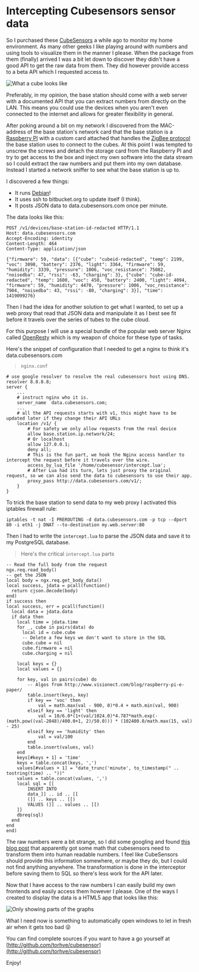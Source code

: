 Intercepting Cubesensors sensor data
====================================

So I purchased these [CubeSensors](https://cubesensors.com/) a while ago to monitor my home environment. As many other geeks I like playing around with numbers and using tools to visualize them in the manner I please. When the package from them (finally) arrived I was a bit let down to discover they didn't have a good API to get the raw data from them. They did however provide access to a beta API which I requested access to.

![What a cube looks like](http://blog.cubesensors.com/wp-content/uploads/2014/11/mycubes-home.jpeg)

Preferably, in my opinion, the base station should come with a web server with a documented API that you can extract numbers from directly on the LAN. This means you could use the devices when you aren't even connected to the internet and allows for greater flexibility in general.

After poking around a bit on my network I discovered from the MAC-address of the base station's network card that the base station is a [Raspberry PI](http://www.raspberrypi.org/help/what-is-a-raspberry-pi/) with a custom card attached that handles the [ZigBee protocol](http://en.wikipedia.org/wiki/ZigBee) the base station uses to connect to the cubes. At this point I was tempted to unscrew the screws and detach the storage card from the Raspberry PI and try to get access to the box and inject my own software into the data stream so I could extract the raw numbers and put them into my own database. Instead I started a network sniffer to see what the base station is up to.

I discovered a few things:

 - It runs [Debian](https://www.debian.org/)!
 - It uses ssh to bitbucket.org to update itself (I think).
 - It posts JSON data to data.cubesensors.com once per minute.

The data looks like this:

    POST /v1/devices/base-station-id-redacted HTTP/1.1
    Host: data.cubesensors.com
    Accept-Encoding: identity
    Content-Length: 464
    Content-Type: application/json

    {"firmware": 59, "data": [{"cube": "cubeid-redacted", "temp": 2199, "voc": 3098, "battery": 2376, "light": 3364, "firmware": 59, "humidity": 3339, "pressure": 1006, "voc_resistance": 75082, "noisedba": 47, "rssi": -63, "charging": 3}, {"cube": "cube-id-redacted", "temp": 1600, "voc": 450, "battery": 2400, "light": 4094, "firmware": 59, "humidity": 4470, "pressure": 1006, "voc_resistance": 7904, "noisedba": 43, "rssi": -80, "charging": 3}], "time": 1419099276}

Then I had the idea for another solution to get what I wanted, to set up a web proxy that read that JSON data and manipulate it as I best see fit before it travels over the series of tubes to the cube cloud.

For this purpose I will use a special bundle of the popular web server Nginx called [OpenResty](http://openresty.org/) which is my weapon of choice for these type of tasks.

Here's the snippet of configuration that I needed to get a nginx to think it's data.cubesensors.com

> `nginx.conf`

    # use google resolver to resolve the real cubesensors host using DNS.
    resolver 8.8.8.8;
    server {
        ...
        # instruct nginx who it is.
        server_name  data.cubesensors.com;
        ...
        # all the API requests starts with v1, this might have to be updated later if they change their API URLs
        location /v1/ {
            # For safety we only allow requests from the real device
            allow base.station.ip.network/24;
            # Or localhost
            allow 127.0.0.1;
            deny all;
            # This is the fun part, we hook the Nginx access handler to intercept the request before it travels over the wire.
            access_by_lua_file '/home/cubesensor/intercept.lua';
            # After Lua had its turn, lets just proxy the original request, so we can also send the data to cubesensors to use their app.
            proxy_pass http://data.cubesensors.com/v1/;
        }
    }

To trick the base station to send data to my web proxy I activated this iptables firewall rule:
 
    iptables -t nat -I PREROUTING -d data.cubesensors.com -p tcp --dport 80 -i eth1 -j DNAT --to-destination my.web.server:80

Then I had to write the `intercept.lua` to parse the JSON data and save it to my PostgreSQL database.

> Here's the critical  `intercept.lua` parts

    -- Read the full body from the request
    ngx.req.read_body()
    -- get the JSON
    local body = ngx.req.get_body_data()
    local success, jdata = pcall(function()
      return cjson.decode(body)
    end)
    if success then
    local success, err = pcall(function()
      local data = jdata.data
      if data then
        local time = jdata.time
        for _, cube in pairs(data) do
          local id = cube.cube
          -- Delete a few keys we don't want to store in the SQL
          cube.cube = nil
          cube.firmware = nil
          cube.charging = nil

        local keys = {}
        local values = {}

        for key, val in pairs(cube) do
            -- Algos from http://www.visionect.com/blog/raspberry-pi-e-paper/
            table.insert(keys, key)
            if key == 'voc' then
                val = math.max(val - 900, 0)*0.4 + math.min(val, 900)
            elseif key == 'light' then
                val = 10/6.0*(1+(val/1024.0)*4.787*math.exp(-(math.pow((val-2048)/400.0+1, 2)/50.0))) * (102400.0/math.max(15, val) - 25)
            elseif key == 'humidity' then
                val = val/100
            end
            table.insert(values, val)
        end
        keys[#keys + 1] = 'time'
        keys = table.concat(keys, ',')
        values[#values + 1] = "date_trunc('minute', to_timestamp(" .. tostring(time) .. "))"
        values = table.concat(values, ',')
        local sql = [[
            INSERT INTO
            data_]] .. id .. [[
            (]] .. keys .. [[)
            VALUES (]] .. values .. [[)
        ]]
        dbreq(sql)
      end
    end
    end)

The raw numbers were a bit strange, so I did some googling and found [this blog post](http://www.visionect.com/blog/raspberry-pi-e-paper/) that apparently got some math that cubesensors need to transform them into human readable numbers. I feel like CubeSensors should provide this information somewhere, or maybe they do, but I could not find anything anywhere. The transformation is done in the interceptor before saving them to SQL so there's less work for the API later.

Now that I have access to the raw numbers I can easily build my own frontends and easily access them however I please. One of the ways I created to display the data is a HTML5 app that looks like this:

![Only showing parts of the graphs](http://hveem.no/ss/cubeapp.png)

What I need now is something to automatically open  windows to let in fresh air when it gets too bad 😜

You can find complete sources if you want to have a go yourself at [http://github.com/torhve/cubesensor](http://github.com/torhve/cubesensor)

Enjoy!

